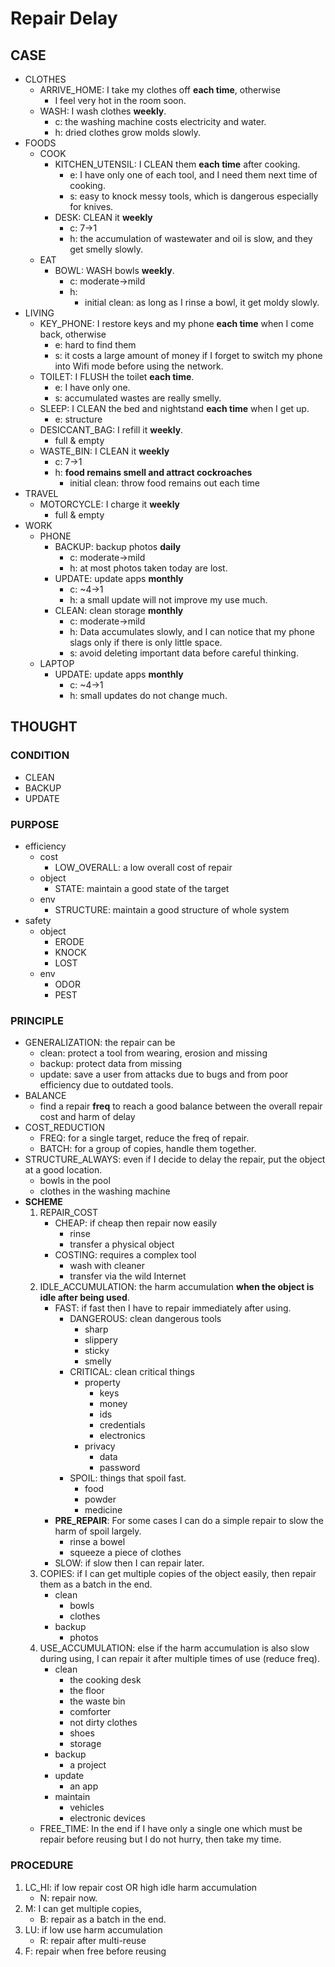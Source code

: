 # Repair Delay

## CASE

- CLOTHES
    - ARRIVE_HOME: I take my clothes off **each time**, otherwise
        - I feel very hot in the room soon. 
    - WASH: I wash clothes **weekly**.
        - c: the washing machine costs electricity and water.
        - h: dried clothes grow molds slowly. 
- FOODS
    - COOK
        - KITCHEN_UTENSIL: I CLEAN them **each time** after cooking.
            - e: I have only one of each tool, and I need them next time of cooking. 
            - s: easy to knock messy tools, which is dangerous especially for knives.
        - DESK: CLEAN it **weekly**
            - c: 7->1
            - h: the accumulation of wastewater and oil is slow, and they get smelly slowly.
    - EAT
        - BOWL: WASH bowls **weekly**.
            - c: moderate->mild
            - h: 
                - initial clean: as long as I rinse a bowl, it get moldy slowly.
- LIVING
    - KEY_PHONE: I restore keys and my phone **each time** when I come back, otherwise 
        - e: hard to find them
        - s: it costs a large amount of money if I forget to switch my phone into Wifi mode before using the network. 
    - TOILET: I FLUSH the toilet **each time**.
        - e: I have only one.
        - s: accumulated wastes are really smelly.
    - SLEEP: I CLEAN the bed and nightstand **each time** when I get up.
        - e: structure
    - DESICCANT_BAG: I refill it **weekly**. 
        - full & empty
    - WASTE_BIN: I CLEAN it **weekly**
        - c: 7->1
        - h: **food remains smell and attract cockroaches**
            - initial clean: throw food remains out each time
- TRAVEL
    - MOTORCYCLE: I charge it **weekly**
        - full & empty
- WORK
    - PHONE
        - BACKUP: backup photos **daily**
            - c: moderate->mild
            - h: at most photos taken today are lost.
        - UPDATE: update apps **monthly**
            - c: ~4->1
            - h: a small update will not improve my use much.
        - CLEAN: clean storage **monthly**
            - c: moderate->mild
            - h: Data accumulates slowly, and I can notice that my phone slags only if there is only little space.
            - s: avoid deleting important data before careful thinking.
    - LAPTOP
        - UPDATE: update apps **monthly**
            - c: ~4->1
            - h: small updates do not change much.

## THOUGHT

### CONDITION

- CLEAN
- BACKUP
- UPDATE

### PURPOSE

- efficiency
    - cost
        - LOW_OVERALL: a low overall cost of repair
    - object
        - STATE: maintain a good state of the target
    - env
        - STRUCTURE: maintain a good structure of whole system
- safety
    - object
        - ERODE
        - KNOCK
        - LOST
    - env
        - ODOR
        - PEST

### PRINCIPLE

- GENERALIZATION: the repair can be
    - clean: protect a tool from wearing, erosion and missing
    - backup: protect data from missing
    - update: save a user from attacks due to bugs and from poor efficiency due to outdated tools.
- BALANCE
    - find a repair **freq** to reach a good balance between the overall repair cost and harm of delay
- COST_REDUCTION
    - FREQ: for a single target, reduce the freq of repair.
    - BATCH: for a group of copies, handle them together.
- STRUCTURE_ALWAYS: even if I decide to delay the repair, put the object at a good location.
    - bowls in the pool
    - clothes in the washing machine
- **SCHEME**
    1. REPAIR_COST
        - CHEAP: if cheap then repair now easily
            - rinse
            - transfer a physical object
        - COSTING: requires a complex tool
            - wash with cleaner
            - transfer via the wild Internet
    2. IDLE_ACCUMULATION: the harm accumulation **when the object is idle after being used**.
        - FAST: if fast then I have to repair immediately after using.
            - DANGEROUS: clean dangerous tools
                - sharp
                - slippery
                - sticky
                - smelly
            - CRITICAL: clean critical things
                - property
                    - keys
                    - money
                    - ids
                    - credentials
                    - electronics
                - privacy
                    - data
                    - password
            - SPOIL: things that spoil fast.
                - food
                - powder
                - medicine
        - **PRE_REPAIR**: For some cases I can do a simple repair to slow the harm of spoil largely.
            - rinse a bowel 
            - squeeze a piece of clothes
        - SLOW: if slow then I can repair later.
    3. COPIES: if I can get multiple copies of the object easily, then repair them as a batch in the end.
        - clean
            - bowls
            - clothes
        - backup 
            - photos
    4. USE_ACCUMULATION: else if the harm accumulation is also slow during using, I can repair it after multiple times of use (reduce freq). 
        - clean
            - the cooking desk
            - the floor
            - the waste bin
            - comforter
            - not dirty clothes
            - shoes
            - storage
        - backup
            - a project
        - update
            - an app
        - maintain
            - vehicles
            - electronic devices
    - FREE_TIME: In the end if I have only a single one which must be repair before reusing but I do not hurry, then take my time.

### PROCEDURE

1. LC_HI: if low repair cost OR high idle harm accumulation
    - N: repair now. 
2. M: I can get multiple copies,
    - B: repair as a batch in the end.
3. LU: if low use harm accumulation
    - R: repair after multi-reuse
4. F: repair when free before reusing
